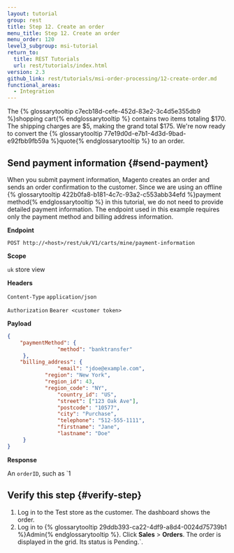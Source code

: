 ```yaml
---
layout: tutorial
group: rest
title: Step 12. Create an order
menu_title: Step 12. Create an order
menu_order: 120
level3_subgroup: msi-tutorial
return_to:
  title: REST Tutorials
  url: rest/tutorials/index.html
version: 2.3
github_link: rest/tutorials/msi-order-processing/12-create-order.md
functional_areas:
  - Integration
---
```


The {% glossarytooltip c7ecb18d-cefe-452d-83e2-3c4d5e355db9 %}shopping cart{% endglossarytooltip %} contains two items totaling $170. The shipping charges are $5, making the grand total $175. We're now ready to convert the {% glossarytooltip 77e19d0d-e7b1-4d3d-9bad-e92fbb9fb59a %}quote{% endglossarytooltip %} to an order.

## Send payment information {#send-payment}

When you submit payment information, Magento creates an order and sends an order confirmation to the customer. Since we are using an offline {% glossarytooltip 422b0fa8-b181-4c7c-93a2-c553abb34efd %}payment method{% endglossarytooltip %} in this tutorial, we do not need to provide detailed payment information. The endpoint used in this example requires only the payment method and billing address information.

**Endpoint**

`POST http://<host>/rest/uk/V1/carts/mine/payment-information`

**Scope**

`uk` store view

**Headers**

`Content-Type` `application/json`

`Authorization` `Bearer <customer token>`

**Payload**

``` json
{
	"paymentMethod": {
    	    	"method": "banktransfer"
	 },
	"billing_address": {
    	    	"email": "jdoe@example.com",
  	      	"region": "New York",
          	"region_id": 43,
          	"region_code": "NY",
    	    	"country_id": "US",
    	    	"street": ["123 Oak Ave"],
    	    	"postcode": "10577",
    	    	"city": "Purchase",
    	    	"telephone": "512-555-1111",
    	    	"firstname": "Jane",
    	    	"lastname": "Doe"
	 }
}
```

**Response**

An `orderID`, such as `1

## Verify this step {#verify-step}

1. Log in to the Test store as the customer. The dashboard shows the order.
2. Log in to {% glossarytooltip 29ddb393-ca22-4df9-a8d4-0024d75739b1 %}Admin{% endglossarytooltip %}. Click **Sales** > **Orders**. The order is displayed in the grid. Its status is Pending.`.
